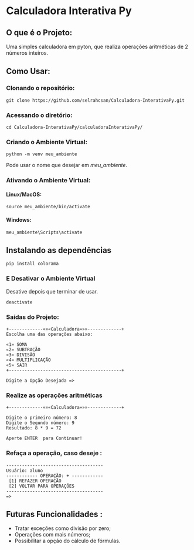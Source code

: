 # Calculadora Interativa Py

## O que é o Projeto: 
Uma simples calculadora em pyton, que realiza operações aritméticas de 2 números inteiros.

## Como Usar:

### Clonando o repositório:

```shell
git clone https://github.com/selrahcsan/Calculadora-InterativaPy.git
```
### Acessando o diretório:

```shell
cd Calculadora-InterativaPy/calculadoraInterativaPy/
```

### Criando o Ambiente Virtual:

```shell
python -m venv meu_ambiente
```
Pode usar o nome que desejar em *meu_ambiente*.

### Ativando o Ambiente Virtual:

#### Linux/MacOS:
```shell
source meu_ambiente/bin/activate
```
#### Windows:
```shell
meu_ambiente\Scripts\activate
```

## Instalando as dependências
```shell
pip install colorama
```

### E Desativar o Ambiente Virtual
Desative depois que terminar de usar.
```shell
deactivate
```

### Saídas do Projeto:

```
+-------------«««Calculadora»»»-------------+
Escolha uma das operações abaixo:

«1» SOMA
«2» SUBTRAÇÃO
«3» DIVISÃO
«4» MULTIPLICAÇÃO
«5» SAIR
+-------------------------------------------+ 

Digite a Opção Desejada => 
```

### Realize as operações aritméticas

```
+-------------«««Calculadora»»»-------------+ 

Digite o primeiro número: 8
Digite o Segundo número: 9
Resultado: 8 * 9 = 72 

Aperte ENTER  para Continuar!

```
 
### Refaça a operação, caso deseje :
```
-------------------------------------
Usuário: aluno
------------ OPERAÇÃO: + ------------
 [1] REFAZER OPERAÇÃO
 [2] VOLTAR PARA OPERAÇÕES
-------------------------------------
=>
```

## Futuras Funcionalidades :

* Tratar exceções como divisão por zero;
* Operações com mais números;
* Possibilitar a opção do cálculo de fórmulas.
